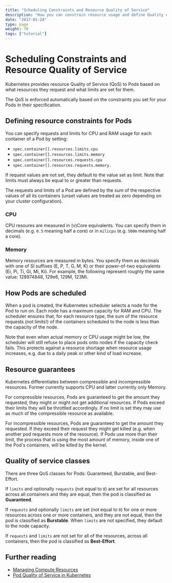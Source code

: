```yaml
---
title: "Scheduling Constraints and Resource Quality of Service"
description: "How you can constrain resource usage and define Quality of Service classes in Kubernetes"
date: "2017-01-24"
type: page
weight: 70
tags: ["tutorial"]
---
```


# Scheduling Constraints and Resource Quality of Service

Kubernetes provides resource Quality of Service (QoS) to Pods based on what resources they request and what limits are set for them.

The QoS is enforced automatically based on the constraints you set for your Pods in their specification.

## Defining resource constraints for Pods

You can specify requests and limits for CPU and RAM usage for each container of a Pod by setting:

- `spec.container[].resources.limits.cpu`
- `spec.container[].resources.limits.memory`
- `spec.container[].resources.requests.cpu`
- `spec.container[].resources.requests.memory.`

If request values are not set, they default to the value set as limit. Note that limits must always be equal to or greater than requests.

The requests and limits of a Pod are defined by the sum of the respective values of all its containers (unset values are treated as zero depending on your cluster configuration).

### CPU

CPU resoures are measured in (v)Core equivalents. You can specify them in decimals (e.g. `0.5` meaning half a core) or in `milicpu` (e.g. `500m` meaning half a core).

### Memory

Memory resources are measured in bytes. You specify them as decimals with one of SI suffixes (E, P, T, G, M, K) or their power-of-two equivalents (Ei, Pi, Ti, Gi, Mi, Ki). For example, the following represent roughly the same value: 128974848, 129e6, 129M, 123Mi.

## How Pods are scheduled

When a pod is created, the Kubernetes scheduler selects a node for the Pod to run on. Each node has a maximum capacity for RAM and CPU. The scheduler ensures that, for each resource type, the sum of the resource requests (not limits!) of the containers scheduled to the node is less than the capacity of the node.

Note that even when actual memory or CPU usage might be low, the scheduler will still refuse to place pods onto nodes if the capacity check fails. This protects against a resource shortage when resource usage increases, e.g. due to a daily peak or other kind of load increase.

## Resource guarantees

Kubernetes differentiates between compressible and incompressible resources. Former currently supports CPU and latter currently only Memory.

For compressible resources, Pods are guaranteed to get the amount they requested, they might or might not get additional resources. If Pods exceed their limits they will be throttled accordingly. If no limit is set they may use as much of the compressible resource as available.

For incompressible resources, Pods are guaranteed to get the amount they requested. If they exceed their request they might get killed (e.g. when another pod requests more of the resource). If Pods use more than their limit, the process that is using the most amount of memory, inside one of the Pod's containers, will be killed by the kernel.

## Quality of service classes

There are three QoS classes for Pods: Guaranteed, Burstable, and Best-Effort.

If `limits` and optionally `requests` (not equal to `0`) are set for all resources across all containers and they are equal, then the pod is classified as __Guaranteed__.

If `requests` and optionally `limits` are set (not equal to `0`) for one or more resources across one or more containers, and they are not equal, then the pod is classified as __Burstable__. When `limits` are not specified, they default to the node capacity.

If `requests` and `limits` are not set for all of the resources, across all containers, then the pod is classified as __Best-Effort__.

## Further reading

- [Managing Compute Resources](http://kubernetes.io/docs/user-guide/compute-resources/)
- [Pod Quality of Service in Kubernetes](https://kubernetes.io/docs/tasks/configure-pod-container/quality-service-pod/)
